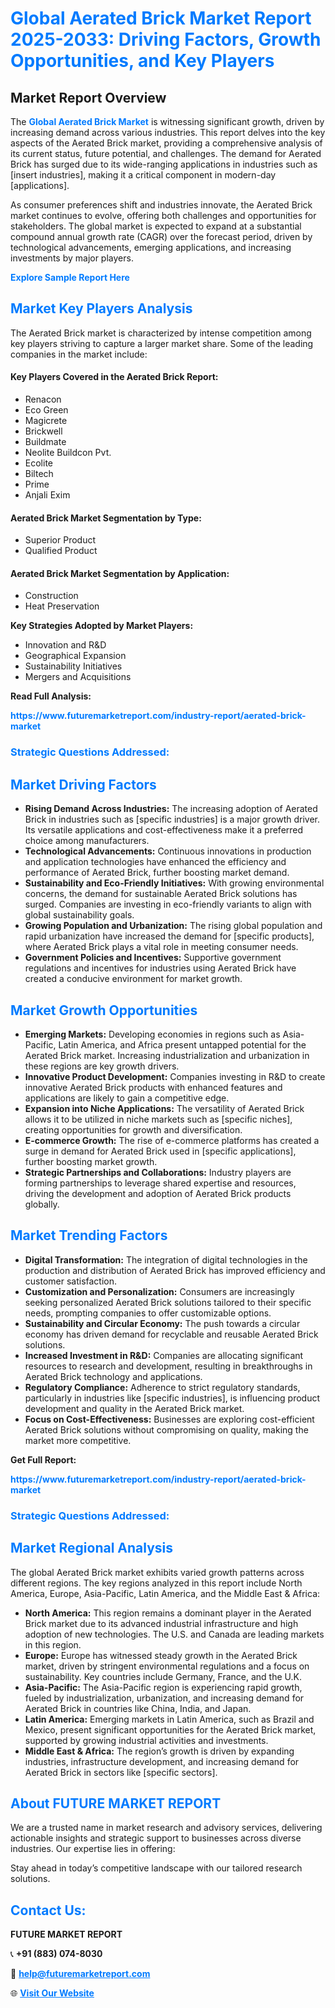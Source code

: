 <h1 style="color: #007BFF;">Global Aerated Brick Market Report 2025-2033: Driving Factors, Growth Opportunities, and Key Players</h1>

<section id="overview">
<h2>Market Report Overview</h2>
<p>The <a href="https://www.futuremarketreport.com/industry-report/aerated-brick-market" style="color: #007BFF; text-decoration: none;"><strong>Global Aerated Brick Market</strong></a> is witnessing significant growth, driven by increasing demand across various industries. This report delves into the key aspects of the Aerated Brick market, providing a comprehensive analysis of its current status, future potential, and challenges. The demand for Aerated Brick has surged due to its wide-ranging applications in industries such as [insert industries], making it a critical component in modern-day [applications].</p>
<p>As consumer preferences shift and industries innovate, the Aerated Brick market continues to evolve, offering both challenges and opportunities for stakeholders. The global market is expected to expand at a substantial compound annual growth rate (CAGR) over the forecast period, driven by technological advancements, emerging applications, and increasing investments by major players.</p>
</section>

<section id="overview">
<p><a href="https://www.futuremarketreport.com/request-sample/reportId=58041" style="color: #007BFF; text-decoration: none;"><strong>Explore Sample Report Here</strong></a></p>
</section>

<section id="key-players">
<h2 style="color: #007BFF;">Market Key Players Analysis</h2>
<p>The Aerated Brick market is characterized by intense competition among key players striving to capture a larger market share. Some of the leading companies in the market include:</p>
<h4>Key Players Covered in the Aerated Brick Report:</h4>
<ul><li>Renacon</li><li>Eco Green</li><li>Magicrete</li><li>Brickwell</li><li>Buildmate</li><li>Neolite Buildcon Pvt.</li><li>Ecolite</li><li>Biltech</li><li>Prime</li><li>Anjali Exim</li></ul>
<h4>Aerated Brick Market Segmentation by Type:</h4>
<ul><li>Superior Product</li><li>Qualified Product</li></ul>

<h4>Aerated Brick Market Segmentation by Application:</h4>
<ul><li>Construction</li><li>Heat Preservation</li></ul>
<p><strong>Key Strategies Adopted by Market Players:</strong></p>
<ul>
<li>Innovation and R&D</li>
<li>Geographical Expansion</li>
<li>Sustainability Initiatives</li>
<li>Mergers and Acquisitions</li>
</ul>
</section>

<section>
<p><strong>Read Full Analysis: </strong></p><a href="https://www.futuremarketreport.com/industry-report/aerated-brick-market" style="color: #007BFF; text-decoration: none;"><strong>https://www.futuremarketreport.com/industry-report/aerated-brick-market</strong></a>
<h3 style="color: #007BFF;">Strategic Questions Addressed:</h3>
</section>

<section id="driving-factors">
<h2 style="color: #007BFF;">Market Driving Factors</h2>
<ul>
<li><strong>Rising Demand Across Industries:</strong> The increasing adoption of Aerated Brick in industries such as [specific industries] is a major growth driver. Its versatile applications and cost-effectiveness make it a preferred choice among manufacturers.</li>
<li><strong>Technological Advancements:</strong> Continuous innovations in production and application technologies have enhanced the efficiency and performance of Aerated Brick, further boosting market demand.</li>
<li><strong>Sustainability and Eco-Friendly Initiatives:</strong> With growing environmental concerns, the demand for sustainable Aerated Brick solutions has surged. Companies are investing in eco-friendly variants to align with global sustainability goals.</li>
<li><strong>Growing Population and Urbanization:</strong> The rising global population and rapid urbanization have increased the demand for [specific products], where Aerated Brick plays a vital role in meeting consumer needs.</li>
<li><strong>Government Policies and Incentives:</strong> Supportive government regulations and incentives for industries using Aerated Brick have created a conducive environment for market growth.</li>
</ul>
</section>

<section id="growth-opportunities">
<h2 style="color: #007BFF;">Market Growth Opportunities</h2>
<ul>
<li><strong>Emerging Markets:</strong> Developing economies in regions such as Asia-Pacific, Latin America, and Africa present untapped potential for the Aerated Brick market. Increasing industrialization and urbanization in these regions are key growth drivers.</li>
<li><strong>Innovative Product Development:</strong> Companies investing in R&D to create innovative Aerated Brick products with enhanced features and applications are likely to gain a competitive edge.</li>
<li><strong>Expansion into Niche Applications:</strong> The versatility of Aerated Brick allows it to be utilized in niche markets such as [specific niches], creating opportunities for growth and diversification.</li>
<li><strong>E-commerce Growth:</strong> The rise of e-commerce platforms has created a surge in demand for Aerated Brick used in [specific applications], further boosting market growth.</li>
<li><strong>Strategic Partnerships and Collaborations:</strong> Industry players are forming partnerships to leverage shared expertise and resources, driving the development and adoption of Aerated Brick products globally.</li>
</ul>
</section>

<section id="trending-factors">
<h2 style="color: #007BFF;">Market Trending Factors</h2>
<ul>
<li><strong>Digital Transformation:</strong> The integration of digital technologies in the production and distribution of Aerated Brick has improved efficiency and customer satisfaction.</li>
<li><strong>Customization and Personalization:</strong> Consumers are increasingly seeking personalized Aerated Brick solutions tailored to their specific needs, prompting companies to offer customizable options.</li>
<li><strong>Sustainability and Circular Economy:</strong> The push towards a circular economy has driven demand for recyclable and reusable Aerated Brick solutions.</li>
<li><strong>Increased Investment in R&D:</strong> Companies are allocating significant resources to research and development, resulting in breakthroughs in Aerated Brick technology and applications.</li>
<li><strong>Regulatory Compliance:</strong> Adherence to strict regulatory standards, particularly in industries like [specific industries], is influencing product development and quality in the Aerated Brick market.</li>
<li><strong>Focus on Cost-Effectiveness:</strong> Businesses are exploring cost-efficient Aerated Brick solutions without compromising on quality, making the market more competitive.</li>
</ul>
</section>

<section>
<p><strong>Get Full Report: </strong></p><a href="https://www.futuremarketreport.com/industry-report/aerated-brick-market" style="color: #007BFF; text-decoration: none;"><strong>https://www.futuremarketreport.com/industry-report/aerated-brick-market</strong></a>
<h3 style="color: #007BFF;">Strategic Questions Addressed:</h3>
</section>


<section id="regional-analysis">
<h2 style="color: #007BFF;">Market Regional Analysis</h2>
<p>The global Aerated Brick market exhibits varied growth patterns across different regions. The key regions analyzed in this report include North America, Europe, Asia-Pacific, Latin America, and the Middle East & Africa:</p>
<ul>
<li><strong>North America:</strong> This region remains a dominant player in the Aerated Brick market due to its advanced industrial infrastructure and high adoption of new technologies. The U.S. and Canada are leading markets in this region.</li>
<li><strong>Europe:</strong> Europe has witnessed steady growth in the Aerated Brick market, driven by stringent environmental regulations and a focus on sustainability. Key countries include Germany, France, and the U.K.</li>
<li><strong>Asia-Pacific:</strong> The Asia-Pacific region is experiencing rapid growth, fueled by industrialization, urbanization, and increasing demand for Aerated Brick in countries like China, India, and Japan.</li>
<li><strong>Latin America:</strong> Emerging markets in Latin America, such as Brazil and Mexico, present significant opportunities for the Aerated Brick market, supported by growing industrial activities and investments.</li>
<li><strong>Middle East & Africa:</strong> The region’s growth is driven by expanding industries, infrastructure development, and increasing demand for Aerated Brick in sectors like [specific sectors].</li>
</ul>
</section>

<footer>
<h2 style="color: #007BFF;">About FUTURE MARKET REPORT</h2>
<p>We are a trusted name in market research and advisory services, delivering actionable insights and strategic support to businesses across diverse industries. Our expertise lies in offering:</p>

<p>Stay ahead in today’s competitive landscape with our tailored research solutions.</p>

<h2 style="color: #007BFF;">Contact Us:</h2>
<p><strong>FUTURE MARKET REPORT</strong></p>
<p>📞 <strong>+91 (883) 074-8030</strong></p>
<p>📧 <strong><a href="mailto:help@futuremarketreport.com" style="color: #007BFF;">help@futuremarketreport.com</a></strong></p>
<p>🌐 <strong><a href="https://www.futuremarketreport.com/" style="color: #007BFF;">Visit Our Website</a></strong></p>
</footer>